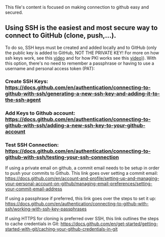 This file's content is focused on making connection to github easy and secured.  

## Using SSH is the easiest and most secure way to connect to GitHub (clone, push,...). 
To do so, SSH keys must be created and added locally and to GitHub (only the public key is added to GitHub, NOT THE PRIVATE KEY! For more on how ssh keys work, see this [video](https://www.youtube.com/watch?v=y2SWzw9D4RA) and for how PKI works see this [video)](https://www.youtube.com/watch?v=FCf5LIJ0HWE)). With this option, there's no need to remember a passphrase or having to use a username and personal access token (PAT):

### Create SSH Keys: https://docs.github.com/en/authentication/connecting-to-github-with-ssh/generating-a-new-ssh-key-and-adding-it-to-the-ssh-agent

### Add Keys to Github account: https://docs.github.com/en/authentication/connecting-to-github-with-ssh/adding-a-new-ssh-key-to-your-github-account

### Test SSH Connection: https://docs.github.com/en/authentication/connecting-to-github-with-ssh/testing-your-ssh-connection

If using a private email on github, a commit email needs to be setup in order to push your commits to Github. This link goes over setting a commit email: https://docs.github.com/en/account-and-profile/setting-up-and-managing-your-personal-account-on-github/managing-email-preferences/setting-your-commit-email-address

If using a passphrase if preferred, this link goes over the steps to set it up:  https://docs.github.com/en/authentication/connecting-to-github-with-ssh/working-with-ssh-key-passphrases 

If using HTTPS  for cloning is preferred over SSH, this link outlines the steps to cache credentials in Git: https://docs.github.com/en/get-started/getting-started-with-git/caching-your-github-credentials-in-git


